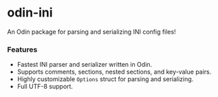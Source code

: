 # odin-ini
An Odin package for parsing and serializing INI config files!

### Features
- Fastest INI parser and serializer written in Odin.
- Supports comments, sections, nested sections, and key-value pairs.
- Highly customizable `Options` struct for parsing and serializing.
- Full UTF-8 support.

